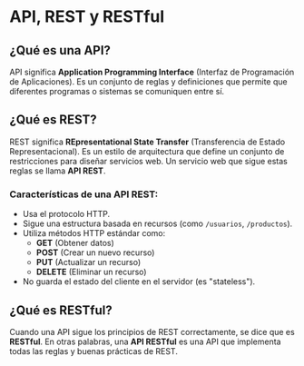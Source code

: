 # API, REST y RESTful

## ¿Qué es una API?
API significa **Application Programming Interface** (Interfaz de Programación de Aplicaciones). Es un conjunto de reglas y definiciones que permite que diferentes programas o sistemas se comuniquen entre sí. 

## ¿Qué es REST?
REST significa **REpresentational State Transfer** (Transferencia de Estado Representacional). Es un estilo de arquitectura que define un conjunto de restricciones para diseñar servicios web. Un servicio web que sigue estas reglas se llama **API REST**.

### Características de una API REST:
- Usa el protocolo HTTP.
- Sigue una estructura basada en recursos (como `/usuarios`, `/productos`).
- Utiliza métodos HTTP estándar como:
  - **GET** (Obtener datos)
  - **POST** (Crear un nuevo recurso)
  - **PUT** (Actualizar un recurso)
  - **DELETE** (Eliminar un recurso)
- No guarda el estado del cliente en el servidor (es "stateless").

## ¿Qué es RESTful?
Cuando una API sigue los principios de REST correctamente, se dice que es **RESTful**. En otras palabras, una **API RESTful** es una API que implementa todas las reglas y buenas prácticas de REST.